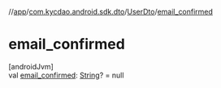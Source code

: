 //[app](../../../index.md)/[com.kycdao.android.sdk.dto](../index.md)/[UserDto](index.md)/[email_confirmed](email_confirmed.md)

# email_confirmed

[androidJvm]\
val [email_confirmed](email_confirmed.md): [String](https://kotlinlang.org/api/latest/jvm/stdlib/kotlin/-string/index.html)? = null
